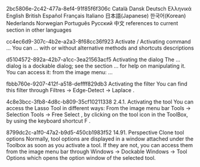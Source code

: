 2bc5806e-2c42-477a-8ef4-91f85f6f306c
Català Dansk Deutsch Ελληνικά English British Español Français Italiano 日本語(Japanese) 한국어(Korean) Nederlands Norwegian Português Pусский 中文
    references to current section in other languages

cc4ec6d9-307c-4b2e-a2a3-8f68cc36f923
Activate / Activating command ... You can ...
    with or without alternative methods and shortcuts descriptions

d5104572-892a-42b7-a1cc-3ea21563acf5
Activating the dialog The ...  dialog is a dockable dialog; see the section ... for help on manipulating it. You can access it: from the image menu: ...

fbbb760e-9207-412f-a518-deffff829db3
Activating the filter You can find this filter through Filtres  →  Edge-Detect  →  Laplace .


4c8e3bcc-3fb8-4d8c-b809-35cf10211338
2.4.1. Activating the tool You can access the Lasso Tool in different ways: From the image menu bar Tools  →  Selection Tools  →  Free Select , by clicking on the tool icon in the ToolBox, by using the keyboard shortcut  F .


8799dc2c-a1f0-47a2-b9d5-450cb1983f52
14.91. Perspective Clone tool options  Normally, tool options are displayed in a window attached under the Toolbox as soon as you activate a tool. If they are not, you can access them from the image menu bar through Windows  →  Dockable Windows  →  Tool Options  which opens the option window of the selected tool.
